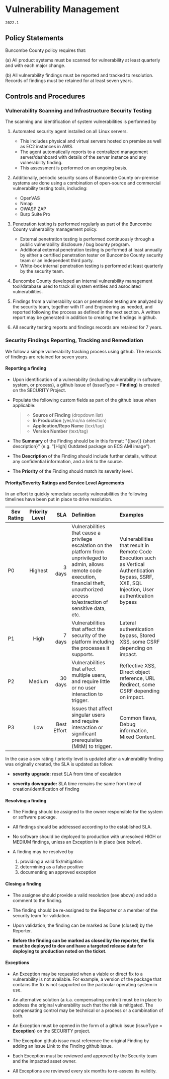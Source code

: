 # Vulnerability Management

`2022.1`

## Policy Statements

Buncombe County policy requires that:

(a) All product systems must be scanned for vulnerability at least quarterly and
with each major change.

(b) All vulnerability findings must be reported and tracked to resolution.
Records of findings must be retained for at least seven years.


## Controls and Procedures


### Vulnerability Scanning and Infrastructure Security Testing

The scanning and identification of system vulnerabilities is performed by

1. Automated security agent installed on all Linux servers.

    * This includes physical and virtual servers hosted on premise as well as
      EC2 instances in AWS.
    * The agent automatically reports to a centralized management
      server/dashboard with details of the server instance and any vulnerability
      finding.
    * This assessment is performed on an ongoing basis.

2. Additionally, periodic security scans of Buncombe County on-premise systems are done
   using a combination of open-source and commercial vulnerability testing
   tools, including:

    * OpenVAS
    * Nmap
    * OWASP ZAP
    * Burp Suite Pro

3. Penetration testing is performed regularly as part of the Buncombe County
   vulnerability management policy.

    * External penetration testing is performed continuously through a public
      vulnerability disclosure / bug bounty program.
    * Additional external penetration testing is performed at least annually by
      either a certified penetration tester on Buncombe County security team or an
      independent third party.
    * White-box internal penetration testing is performed at least quarterly by
      the security team.

4. Buncombe County developed an internal vulnerability management tool/database used to
   track all system entities and associated vulnerabilities.

5. Findings from a vulnerability scan or penetration testing are analyzed by the
   security team, together with IT and Engineering as needed, and reported
   following the process as defined in the next section. A written report may be
   generated in addition to creating the findings in github.

6. All security testing reports and findings records are retained for 7 years.


### Security Findings Reporting, Tracking and Remediation

We follow a simple vulnerability tracking process using github. The
records of findings are retained for seven years.

#### Reporting a finding

- Upon identification of a vulnerability (including vulnerability in software,
  system, or process), a github Issue of (issueType =
  **Finding**) is created on the SECURITY Project.

- Populate the following custom fields as part of the github issue when
  applicable:

  > - **Source of Finding** (dropdown list)
  > - **In Production** (yes/no/na selection)
  > - **Application/Repo Name** (text/tag)
  > - **Version Number** (text/tag)

- The **Summary** of the Finding should be in this format: "{\[sev\]} {short
  description}" (e.g. "[High] Outdated package on ECS AMI image").

- The **Description** of the Finding should include further details, without
    any confidential information, and a link to the source.

- The **Priority** of the Finding should match its severity level.

#### Priority/Severity Ratings and Service Level Agreements

In an effort to quickly remediate security vulnerabilities the following timelines have been put in place to drive resolution.

| Sev Rating | Priority Level | SLA        | Definition | Examples |
| ---------- |:--------------:| ----------:| :----------| :--------|
| P0         | Highest        | 3 days     | Vulnerabilities that cause a privilege escalation on the platform from unprivileged to admin, allows remote code execution, financial theft, unauthorized access to/extraction of sensitive data, etc. |  Vulnerabilities that result in Remote Code Execution such as Vertical Authentication bypass, SSRF, XXE, SQL Injection, User authentication bypass |
| P1         | High           | 7 days     | Vulnerabilities that affect the security of the platform including the processes it supports. |   Lateral authentication bypass, Stored XSS, some CSRF depending on impact. |
| P2         | Medium         | 30 days    | Vulnerabilities that affect multiple users, and require little or no user interaction to trigger. |  Reflective XSS, Direct object reference, URL Redirect, some CSRF depending on impact. |
| P3         | Low            | Best Effort| Issues that affect singular users and require interaction or significant prerequisites (MitM) to trigger.  | Common flaws, Debug information, Mixed Content.  |

In the case a sev rating / priority level is updated after a vulnerability
finding was originally created, the SLA is updated as follow:

- **severity upgrade:** reset SLA from time of escalation

- **severity downgrade:** SLA time remains the same from time of
  creation/identification of finding

#### Resolving a finding

- The Finding should be assigned to the owner responsible for the system or
  software package.

- All findings should be addressed according to the established SLA.

- No software should be deployed to production with unresolved HIGH or MEDIUM
  findings, unless an Exception is in place (see below).

- A finding may be resolved by

    1. providing a valid fix/mitigation
    2. determining as a false positive
    3. documenting an approved exception

#### Closing a finding

- The assignee should provide a valid resolution (see above) and add a comment
  to the finding.

- The finding should be re-assigned to the Reporter or a member of the security
  team for validation.

- Upon validation, the finding can be marked as Done (closed) by the Reporter.

- **Before the finding can be marked as closed by the reporter, the fix must
  be deployed to dev and have a targeted release date for deploying to
  production noted on the ticket.**

#### Exceptions

- An Exception may be requested when a viable or direct fix to a vulnerability
  is not available. For example, a version of the package that contains the
  fix is not supported on the particular operating system in use.

- An alternative solution (a.k.a. compensating control) must be in place to
  address the original vulnerability such that the risk is mitigated. The
  compensating control may be technical or a process or a combination of both.

- An Exception must be opened in the form of a github issue
  (issueType = **Exception**) on the SECURITY project.

- The Exception github issue must reference the original Finding
  by adding an Issue Link to the Finding github issue.

- Each Exception must be reviewed and approved by the Security team and the
  impacted asset owner.

- All Exceptions are reviewed every six months to re-assess its validity.

